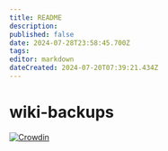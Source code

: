 ```yaml
---
title: README
description: 
published: false
date: 2024-07-28T23:58:45.700Z
tags: 
editor: markdown
dateCreated: 2024-07-20T07:39:21.434Z
---
```


# wiki-backups
[![Crowdin](https://badges.crowdin.net/e/79de63f39f14962a569beb112d22861c/localized.svg)](https://bredos.crowdin.com/wiki)
